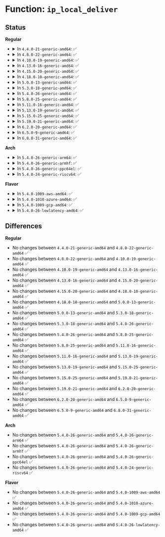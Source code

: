 # Function: <code>ip_local_deliver</code>

## Status
<b>Regular</b>
<ul>
<li>
<details>
<summary>In <code>4.4.0-21-generic-amd64</code>: ✅</summary>

```c
int ip_local_deliver(struct sk_buff * skb)
```

```json
{
  "name": "ip_local_deliver",
  "collision_type": "Unique Global",
  "inline_type": "No",
  "funcs": [
    {
      "addr": 18446744071586549104,
      "name": "ip_local_deliver",
      "external": true,
      "loc": "net/ipv4/ip_input.c:245",
      "file": "net/ipv4/ip_input.c",
      "inline": "seen, unknown",
      "caller_inline": [],
      "caller_func": [
        "net/ipv4/ipmr.c:ip_mr_input",
        "net/ipv4/ipmr.c:ip_mr_input",
        "net/ipv4/ipmr.c:ip_mr_input"
      ]
    }
  ],
  "symbols": [
    {
      "addr": 18446744071586549104,
      "name": "ip_local_deliver",
      "section": ".text",
      "bind": "STB_GLOBAL",
      "size": 221
    }
  ]
}
```
</details>
</li>
<li>
<details>
<summary>In <code>4.8.0-22-generic-amd64</code>: ✅</summary>

```c
int ip_local_deliver(struct sk_buff * skb)
```

```json
{
  "name": "ip_local_deliver",
  "collision_type": "Unique Global",
  "inline_type": "No",
  "funcs": [
    {
      "addr": 18446744071586992384,
      "name": "ip_local_deliver",
      "external": true,
      "loc": "net/ipv4/ip_input.c:245",
      "file": "net/ipv4/ip_input.c",
      "inline": "seen, unknown",
      "caller_inline": [],
      "caller_func": [
        "net/ipv4/ipmr.c:ip_mr_input",
        "net/ipv4/ipmr.c:ip_mr_input",
        "net/ipv4/ipmr.c:ip_mr_input"
      ]
    }
  ],
  "symbols": [
    {
      "addr": 18446744071586992384,
      "name": "ip_local_deliver",
      "section": ".text",
      "bind": "STB_GLOBAL",
      "size": 237
    }
  ]
}
```
</details>
</li>
<li>
<details>
<summary>In <code>4.10.0-19-generic-amd64</code>: ✅</summary>

```c
int ip_local_deliver(struct sk_buff * skb)
```

```json
{
  "name": "ip_local_deliver",
  "collision_type": "Unique Global",
  "inline_type": "No",
  "funcs": [
    {
      "addr": 18446744071587187744,
      "name": "ip_local_deliver",
      "external": true,
      "loc": "net/ipv4/ip_input.c:245",
      "file": "net/ipv4/ip_input.c",
      "inline": "seen, unknown",
      "caller_inline": [],
      "caller_func": [
        "net/ipv4/ipmr.c:ip_mr_input",
        "net/ipv4/ipmr.c:ip_mr_input",
        "net/ipv4/ipmr.c:ip_mr_input"
      ]
    }
  ],
  "symbols": [
    {
      "addr": 18446744071587187744,
      "name": "ip_local_deliver",
      "section": ".text",
      "bind": "STB_GLOBAL",
      "size": 215
    }
  ]
}
```
</details>
</li>
<li>
<details>
<summary>In <code>4.13.0-16-generic-amd64</code>: ✅</summary>

```c
int ip_local_deliver(struct sk_buff * skb)
```

```json
{
  "name": "ip_local_deliver",
  "collision_type": "Unique Global",
  "inline_type": "No",
  "funcs": [
    {
      "addr": 18446744071587319984,
      "name": "ip_local_deliver",
      "external": true,
      "loc": "net/ipv4/ip_input.c:245",
      "file": "net/ipv4/ip_input.c",
      "inline": "seen, unknown",
      "caller_inline": [],
      "caller_func": [
        "net/ipv4/ipmr.c:ip_mr_input",
        "net/ipv4/ipmr.c:ip_mr_input",
        "net/ipv4/ipmr.c:ip_mr_input"
      ]
    }
  ],
  "symbols": [
    {
      "addr": 18446744071587319984,
      "name": "ip_local_deliver",
      "section": ".text",
      "bind": "STB_GLOBAL",
      "size": 215
    }
  ]
}
```
</details>
</li>
<li>
<details>
<summary>In <code>4.15.0-20-generic-amd64</code>: ✅</summary>

```c
int ip_local_deliver(struct sk_buff * skb)
```

```json
{
  "name": "ip_local_deliver",
  "collision_type": "Unique Global",
  "inline_type": "No",
  "funcs": [
    {
      "addr": 18446744071587840640,
      "name": "ip_local_deliver",
      "external": true,
      "loc": "net/ipv4/ip_input.c:245",
      "file": "net/ipv4/ip_input.c",
      "inline": "seen, unknown",
      "caller_inline": [],
      "caller_func": [
        "net/ipv4/ipmr.c:ip_mr_input",
        "net/ipv4/ipmr.c:ip_mr_input",
        "net/ipv4/ipmr.c:ip_mr_input"
      ]
    }
  ],
  "symbols": [
    {
      "addr": 18446744071587840640,
      "name": "ip_local_deliver",
      "section": ".text",
      "bind": "STB_GLOBAL",
      "size": 217
    }
  ]
}
```
</details>
</li>
<li>
<details>
<summary>In <code>4.18.0-10-generic-amd64</code>: ✅</summary>

```c
int ip_local_deliver(struct sk_buff * skb)
```

```json
{
  "name": "ip_local_deliver",
  "collision_type": "Unique Global",
  "inline_type": "No",
  "funcs": [
    {
      "addr": 18446744071588185248,
      "name": "ip_local_deliver",
      "external": true,
      "loc": "net/ipv4/ip_input.c:244",
      "file": "net/ipv4/ip_input.c",
      "inline": "seen, unknown",
      "caller_inline": [],
      "caller_func": [
        "net/ipv4/ipmr.c:ip_mr_input",
        "net/ipv4/ipmr.c:ip_mr_input"
      ]
    }
  ],
  "symbols": [
    {
      "addr": 18446744071588185248,
      "name": "ip_local_deliver",
      "section": ".text",
      "bind": "STB_GLOBAL",
      "size": 217
    }
  ]
}
```
</details>
</li>
<li>
<details>
<summary>In <code>5.0.0-13-generic-amd64</code>: ✅</summary>

```c
int ip_local_deliver(struct sk_buff * skb)
```

```json
{
  "name": "ip_local_deliver",
  "collision_type": "Unique Global",
  "inline_type": "No",
  "funcs": [
    {
      "addr": 18446744071588370656,
      "name": "ip_local_deliver",
      "external": true,
      "loc": "net/ipv4/ip_input.c:243",
      "file": "net/ipv4/ip_input.c",
      "inline": "seen, unknown",
      "caller_inline": [],
      "caller_func": [
        "net/ipv4/ipmr.c:ip_mr_input",
        "net/ipv4/ipmr.c:ip_mr_input"
      ]
    }
  ],
  "symbols": [
    {
      "addr": 18446744071588370656,
      "name": "ip_local_deliver",
      "section": ".text",
      "bind": "STB_GLOBAL",
      "size": 217
    }
  ]
}
```
</details>
</li>
<li>
<details>
<summary>In <code>5.3.0-18-generic-amd64</code>: ✅</summary>

```c
int ip_local_deliver(struct sk_buff * skb)
```

```json
{
  "name": "ip_local_deliver",
  "collision_type": "Unique Global",
  "inline_type": "No",
  "funcs": [
    {
      "addr": 18446744071588773472,
      "name": "ip_local_deliver",
      "external": true,
      "loc": "net/ipv4/ip_input.c:240",
      "file": "net/ipv4/ip_input.c",
      "inline": "seen, unknown",
      "caller_inline": [],
      "caller_func": [
        "net/ipv4/ipmr.c:ip_mr_input",
        "net/ipv4/ipmr.c:ip_mr_input"
      ]
    }
  ],
  "symbols": [
    {
      "addr": 18446744071588773472,
      "name": "ip_local_deliver",
      "section": ".text",
      "bind": "STB_GLOBAL",
      "size": 236
    }
  ]
}
```
</details>
</li>
<li>
<details>
<summary>In <code>5.4.0-26-generic-amd64</code>: ✅</summary>

```c
int ip_local_deliver(struct sk_buff * skb)
```

```json
{
  "name": "ip_local_deliver",
  "collision_type": "Unique Global",
  "inline_type": "No",
  "funcs": [
    {
      "addr": 18446744071588997072,
      "name": "ip_local_deliver",
      "external": true,
      "loc": "net/ipv4/ip_input.c:240",
      "file": "net/ipv4/ip_input.c",
      "inline": "seen, unknown",
      "caller_inline": [],
      "caller_func": [
        "net/ipv4/ipmr.c:ip_mr_input",
        "net/ipv4/ipmr.c:ip_mr_input"
      ]
    }
  ],
  "symbols": [
    {
      "addr": 18446744071588997072,
      "name": "ip_local_deliver",
      "section": ".text",
      "bind": "STB_GLOBAL",
      "size": 236
    }
  ]
}
```
</details>
</li>
<li>
<details>
<summary>In <code>5.8.0-25-generic-amd64</code>: ✅</summary>

```c
int ip_local_deliver(struct sk_buff * skb)
```

```json
{
  "name": "ip_local_deliver",
  "collision_type": "Unique Global",
  "inline_type": "No",
  "funcs": [
    {
      "addr": 18446744071589955184,
      "name": "ip_local_deliver",
      "external": true,
      "loc": "net/ipv4/ip_input.c:240",
      "file": "net/ipv4/ip_input.c",
      "inline": "seen, unknown",
      "caller_inline": [],
      "caller_func": [
        "net/ipv4/ipmr.c:ip_mr_input",
        "net/ipv4/ipmr.c:ip_mr_input"
      ]
    }
  ],
  "symbols": [
    {
      "addr": 18446744071589955184,
      "name": "ip_local_deliver",
      "section": ".text",
      "bind": "STB_GLOBAL",
      "size": 234
    }
  ]
}
```
</details>
</li>
<li>
<details>
<summary>In <code>5.11.0-16-generic-amd64</code>: ✅</summary>

```c
int ip_local_deliver(struct sk_buff * skb)
```

```json
{
  "name": "ip_local_deliver",
  "collision_type": "Unique Global",
  "inline_type": "No",
  "funcs": [
    {
      "addr": 18446744071589995984,
      "name": "ip_local_deliver",
      "external": true,
      "loc": "net/ipv4/ip_input.c:240",
      "file": "net/ipv4/ip_input.c",
      "inline": "seen, unknown",
      "caller_inline": [],
      "caller_func": [
        "net/ipv4/ipmr.c:ip_mr_input",
        "net/ipv4/ipmr.c:ip_mr_input"
      ]
    }
  ],
  "symbols": [
    {
      "addr": 18446744071589995984,
      "name": "ip_local_deliver",
      "section": ".text",
      "bind": "STB_GLOBAL",
      "size": 261
    }
  ]
}
```
</details>
</li>
<li>
<details>
<summary>In <code>5.13.0-19-generic-amd64</code>: ✅</summary>

```c
int ip_local_deliver(struct sk_buff * skb)
```

```json
{
  "name": "ip_local_deliver",
  "collision_type": "Unique Global",
  "inline_type": "No",
  "funcs": [
    {
      "addr": 18446744071589909200,
      "name": "ip_local_deliver",
      "external": true,
      "loc": "net/ipv4/ip_input.c:240",
      "file": "net/ipv4/ip_input.c",
      "inline": "seen, unknown",
      "caller_inline": [],
      "caller_func": [
        "net/core/lwt_bpf.c:bpf_input",
        "net/ipv4/ip_input.c:ip_sublist_rcv_finish",
        "net/ipv4/ip_input.c:ip_rcv",
        "net/ipv4/ipmr.c:ip_mr_input",
        "net/ipv4/ipmr.c:ip_mr_input",
        "net/ipv4/xfrm4_input.c:xfrm4_rcv_encap_finish2",
        "net/ipv6/ip6_input.c:ipv6_rcv",
        "net/ipv6/ip6_input.c:ip6_sublist_rcv_finish",
        "net/ipv6/exthdrs.c:ipv6_rthdr_rcv",
        "net/ipv6/exthdrs.c:ipv6_rpl_srh_rcv",
        "net/ipv6/exthdrs.c:ipv6_srh_rcv",
        "net/ipv6/seg6_iptunnel.c:seg6_input",
        "net/ipv6/seg6_local.c:input_action_end_bpf",
        "net/ipv6/seg6_local.c:input_action_end_b6_encap",
        "net/ipv6/seg6_local.c:input_action_end_dt6",
        "net/ipv6/seg6_local.c:input_action_end_dt4",
        "net/ipv6/seg6_local.c:input_action_end_dx4",
        "net/ipv6/seg6_local.c:input_action_end_dx6",
        "net/ipv6/seg6_local.c:input_action_end_t",
        "net/ipv6/seg6_local.c:input_action_end_x",
        "net/ipv6/seg6_local.c:input_action_end"
      ]
    }
  ],
  "symbols": [
    {
      "addr": 18446744071589909200,
      "name": "ip_local_deliver",
      "section": ".text",
      "bind": "STB_GLOBAL",
      "size": 261
    }
  ]
}
```
</details>
</li>
<li>
<details>
<summary>In <code>5.15.0-25-generic-amd64</code>: ✅</summary>

```c
int ip_local_deliver(struct sk_buff * skb)
```

```json
{
  "name": "ip_local_deliver",
  "collision_type": "Unique Global",
  "inline_type": "No",
  "funcs": [
    {
      "addr": 18446744071590675616,
      "name": "ip_local_deliver",
      "external": true,
      "loc": "net/ipv4/ip_input.c:240",
      "file": "net/ipv4/ip_input.c",
      "inline": "seen, unknown",
      "caller_inline": [],
      "caller_func": [
        "net/core/lwt_bpf.c:bpf_lwt_input_reroute",
        "net/ipv4/ip_input.c:ip_sublist_rcv_finish",
        "net/ipv4/ip_input.c:ip_rcv",
        "net/ipv4/ipmr.c:ip_mr_input",
        "net/ipv4/ipmr.c:ip_mr_input",
        "net/ipv4/xfrm4_input.c:xfrm4_rcv_encap_finish2",
        "net/ipv6/ip6_input.c:ipv6_rcv",
        "net/ipv6/ip6_input.c:ip6_sublist_rcv_finish",
        "net/ipv6/exthdrs.c:ipv6_rthdr_rcv",
        "net/ipv6/exthdrs.c:ipv6_rpl_srh_rcv",
        "net/ipv6/exthdrs.c:ipv6_srh_rcv",
        "net/ipv6/seg6_iptunnel.c:seg6_input_core",
        "net/ipv6/seg6_local.c:input_action_end_bpf",
        "net/ipv6/seg6_local.c:input_action_end_b6_encap",
        "net/ipv6/seg6_local.c:input_action_end_dt6",
        "net/ipv6/seg6_local.c:input_action_end_dt4",
        "net/ipv6/seg6_local.c:input_action_end_dx4_finish",
        "net/ipv6/seg6_local.c:input_action_end_dx6",
        "net/ipv6/seg6_local.c:input_action_end_t",
        "net/ipv6/seg6_local.c:input_action_end_x",
        "net/ipv6/seg6_local.c:input_action_end"
      ]
    }
  ],
  "symbols": [
    {
      "addr": 18446744071590675616,
      "name": "ip_local_deliver",
      "section": ".text",
      "bind": "STB_GLOBAL",
      "size": 256
    }
  ]
}
```
</details>
</li>
<li>
<details>
<summary>In <code>5.19.0-21-generic-amd64</code>: ✅</summary>

```c
int ip_local_deliver(struct sk_buff * skb)
```

```json
{
  "name": "ip_local_deliver",
  "collision_type": "Unique Global",
  "inline_type": "No",
  "funcs": [
    {
      "addr": 18446744071592302640,
      "name": "ip_local_deliver",
      "external": true,
      "loc": "net/ipv4/ip_input.c:242",
      "file": "net/ipv4/ip_input.c",
      "inline": "seen, unknown",
      "caller_inline": [],
      "caller_func": [
        "net/core/lwt_bpf.c:bpf_lwt_input_reroute",
        "net/ipv4/ip_input.c:ip_sublist_rcv_finish",
        "net/ipv4/ip_input.c:ip_rcv",
        "net/ipv4/ipmr.c:ip_mr_input",
        "net/ipv4/ipmr.c:ip_mr_input",
        "net/ipv4/xfrm4_input.c:xfrm4_rcv_encap_finish2",
        "net/ipv6/ip6_input.c:ipv6_rcv",
        "net/ipv6/ip6_input.c:ip6_sublist_rcv_finish",
        "net/ipv6/exthdrs.c:ipv6_rthdr_rcv",
        "net/ipv6/exthdrs.c:ipv6_rpl_srh_rcv",
        "net/ipv6/exthdrs.c:ipv6_srh_rcv",
        "net/ipv6/seg6_iptunnel.c:seg6_input_core",
        "net/ipv6/seg6_local.c:input_action_end_bpf",
        "net/ipv6/seg6_local.c:input_action_end_b6_encap",
        "net/ipv6/seg6_local.c:input_action_end_dt6",
        "net/ipv6/seg6_local.c:input_action_end_dt4",
        "net/ipv6/seg6_local.c:input_action_end_dx4_finish",
        "net/ipv6/seg6_local.c:input_action_end_dx6",
        "net/ipv6/seg6_local.c:input_action_end_t",
        "net/ipv6/seg6_local.c:input_action_end_x",
        "net/ipv6/seg6_local.c:input_action_end"
      ]
    }
  ],
  "symbols": [
    {
      "addr": 18446744071592302640,
      "name": "ip_local_deliver",
      "section": ".text",
      "bind": "STB_GLOBAL",
      "size": 274
    }
  ]
}
```
</details>
</li>
<li>
<details>
<summary>In <code>6.2.0-20-generic-amd64</code>: ✅</summary>

```c
int ip_local_deliver(struct sk_buff * skb)
```

```json
{
  "name": "ip_local_deliver",
  "collision_type": "Unique Global",
  "inline_type": "No",
  "funcs": [
    {
      "addr": 18446744071594138784,
      "name": "ip_local_deliver",
      "external": true,
      "loc": "net/ipv4/ip_input.c:242",
      "file": "net/ipv4/ip_input.c",
      "inline": "seen, unknown",
      "caller_inline": [],
      "caller_func": [
        "net/core/lwt_bpf.c:bpf_lwt_input_reroute",
        "net/ipv4/ip_input.c:ip_sublist_rcv_finish",
        "net/ipv4/ip_input.c:ip_rcv",
        "net/ipv4/ipmr.c:ip_mr_input",
        "net/ipv4/ipmr.c:ip_mr_input",
        "net/ipv4/xfrm4_input.c:xfrm4_rcv_encap_finish2",
        "net/ipv6/ip6_input.c:ipv6_rcv",
        "net/ipv6/ip6_input.c:ip6_sublist_rcv_finish",
        "net/ipv6/exthdrs.c:ipv6_rthdr_rcv",
        "net/ipv6/exthdrs.c:ipv6_rpl_srh_rcv",
        "net/ipv6/exthdrs.c:ipv6_srh_rcv",
        "net/ipv6/seg6_iptunnel.c:seg6_input_core",
        "net/ipv6/seg6_local.c:input_action_end_bpf",
        "net/ipv6/seg6_local.c:input_action_end_b6_encap",
        "net/ipv6/seg6_local.c:input_action_end_dt6",
        "net/ipv6/seg6_local.c:input_action_end_dt4",
        "net/ipv6/seg6_local.c:input_action_end_dx4_finish",
        "net/ipv6/seg6_local.c:input_action_end_dx6",
        "net/ipv6/seg6_local.c:input_action_end_t",
        "net/ipv6/seg6_local.c:input_action_end_x",
        "net/ipv6/seg6_local.c:input_action_end"
      ]
    }
  ],
  "symbols": [
    {
      "addr": 18446744071594138784,
      "name": "ip_local_deliver",
      "section": ".text",
      "bind": "STB_GLOBAL",
      "size": 277
    }
  ]
}
```
</details>
</li>
<li>
<details>
<summary>In <code>6.5.0-9-generic-amd64</code>: ✅</summary>

```c
int ip_local_deliver(struct sk_buff * skb)
```

```json
{
  "name": "ip_local_deliver",
  "collision_type": "Unique Global",
  "inline_type": "No",
  "funcs": [
    {
      "addr": 18446744071594525920,
      "name": "ip_local_deliver",
      "external": true,
      "loc": "net/ipv4/ip_input.c:242",
      "file": "net/ipv4/ip_input.c",
      "inline": "seen, unknown",
      "caller_inline": [],
      "caller_func": [
        "net/core/lwt_bpf.c:bpf_lwt_input_reroute",
        "net/ipv4/ip_input.c:ip_sublist_rcv_finish",
        "net/ipv4/ip_input.c:ip_rcv",
        "net/ipv4/ipmr.c:ip_mr_input",
        "net/ipv4/ipmr.c:ip_mr_input",
        "net/ipv4/xfrm4_input.c:xfrm4_rcv_encap_finish2",
        "net/ipv6/ip6_input.c:ipv6_rcv",
        "net/ipv6/ip6_input.c:ip6_sublist_rcv_finish",
        "net/ipv6/exthdrs.c:ipv6_rthdr_rcv",
        "net/ipv6/exthdrs.c:ipv6_rpl_srh_rcv",
        "net/ipv6/exthdrs.c:ipv6_srh_rcv",
        "net/ipv6/seg6_iptunnel.c:seg6_input_core",
        "net/ipv6/seg6_local.c:input_action_end_bpf",
        "net/ipv6/seg6_local.c:input_action_end_b6_encap",
        "net/ipv6/seg6_local.c:input_action_end_dt6",
        "net/ipv6/seg6_local.c:input_action_end_dt4",
        "net/ipv6/seg6_local.c:input_action_end_dx4_finish",
        "net/ipv6/seg6_local.c:input_action_end_dx6",
        "net/ipv6/seg6_local.c:input_action_end_t",
        "net/ipv6/seg6_local.c:input_action_end_x",
        "net/ipv6/seg6_local.c:input_action_end",
        "net/ipv6/seg6_local.c:end_flv8986_core"
      ]
    }
  ],
  "symbols": [
    {
      "addr": 18446744071594525920,
      "name": "ip_local_deliver",
      "section": ".text",
      "bind": "STB_GLOBAL",
      "size": 275
    }
  ]
}
```
</details>
</li>
<li>
<details>
<summary>In <code>6.8.0-31-generic-amd64</code>: ✅</summary>

```c
int ip_local_deliver(struct sk_buff * skb)
```

```json
{
  "name": "ip_local_deliver",
  "collision_type": "Unique Global",
  "inline_type": "No",
  "funcs": [
    {
      "addr": 18446744071595328608,
      "name": "ip_local_deliver",
      "external": true,
      "loc": "net/ipv4/ip_input.c:242",
      "file": "net/ipv4/ip_input.c",
      "inline": "seen, unknown",
      "caller_inline": [],
      "caller_func": [
        "net/core/lwt_bpf.c:bpf_lwt_input_reroute",
        "net/ipv4/ip_input.c:ip_sublist_rcv_finish",
        "net/ipv4/ip_input.c:ip_rcv",
        "net/ipv4/ipmr.c:ip_mr_input",
        "net/ipv4/ipmr.c:ip_mr_input",
        "net/ipv4/xfrm4_input.c:xfrm4_rcv_encap_finish2",
        "net/ipv6/ip6_input.c:ipv6_rcv",
        "net/ipv6/ip6_input.c:ip6_sublist_rcv_finish",
        "net/ipv6/exthdrs.c:ipv6_rthdr_rcv",
        "net/ipv6/exthdrs.c:ipv6_rpl_srh_rcv",
        "net/ipv6/exthdrs.c:ipv6_srh_rcv",
        "net/ipv6/seg6_iptunnel.c:seg6_input_core",
        "net/ipv6/seg6_local.c:input_action_end_bpf",
        "net/ipv6/seg6_local.c:input_action_end_b6_encap",
        "net/ipv6/seg6_local.c:input_action_end_dt6",
        "net/ipv6/seg6_local.c:input_action_end_dt4",
        "net/ipv6/seg6_local.c:input_action_end_dx4_finish",
        "net/ipv6/seg6_local.c:input_action_end_dx6",
        "net/ipv6/seg6_local.c:input_action_end_t",
        "net/ipv6/seg6_local.c:input_action_end_x",
        "net/ipv6/seg6_local.c:input_action_end",
        "net/ipv6/seg6_local.c:end_flv8986_core",
        "net/ipv6/seg6_local.c:input_action_end_x_core"
      ]
    }
  ],
  "symbols": [
    {
      "addr": 18446744071595328608,
      "name": "ip_local_deliver",
      "section": ".text",
      "bind": "STB_GLOBAL",
      "size": 275
    }
  ]
}
```
</details>
</li>
</ul>
<b>Arch</b>
<ul>
<li>
<details>
<summary>In <code>5.4.0-26-generic-arm64</code>: ✅</summary>

```c
int ip_local_deliver(struct sk_buff * skb)
```

```json
{
  "name": "ip_local_deliver",
  "collision_type": "Unique Global",
  "inline_type": "No",
  "funcs": [
    {
      "addr": 18446603336502603048,
      "name": "ip_local_deliver",
      "external": true,
      "loc": "net/ipv4/ip_input.c:240",
      "file": "net/ipv4/ip_input.c",
      "inline": "seen, unknown",
      "caller_inline": [],
      "caller_func": [
        "net/ipv4/ipmr.c:ip_mr_input",
        "net/ipv4/ipmr.c:ip_mr_input"
      ]
    }
  ],
  "symbols": [
    {
      "addr": 18446603336502603048,
      "name": "ip_local_deliver",
      "section": ".text",
      "bind": "STB_GLOBAL",
      "size": 268
    }
  ]
}
```
</details>
</li>
<li>
<details>
<summary>In <code>5.4.0-26-generic-armhf</code>: ✅</summary>

```c
int ip_local_deliver(struct sk_buff * skb)
```

```json
{
  "name": "ip_local_deliver",
  "collision_type": "Unique Global",
  "inline_type": "No",
  "funcs": [
    {
      "addr": 3235308636,
      "name": "ip_local_deliver",
      "external": true,
      "loc": "net/ipv4/ip_input.c:240",
      "file": "net/ipv4/ip_input.c",
      "inline": "seen, unknown",
      "caller_inline": [],
      "caller_func": [
        "net/ipv4/ipmr.c:ip_mr_input",
        "net/ipv4/ipmr.c:ip_mr_input"
      ]
    }
  ],
  "symbols": [
    {
      "addr": 3235308636,
      "name": "ip_local_deliver",
      "section": ".text",
      "bind": "STB_GLOBAL",
      "size": 252
    }
  ]
}
```
</details>
</li>
<li>
<details>
<summary>In <code>5.4.0-26-generic-ppc64el</code>: ✅</summary>

```c
int ip_local_deliver(struct sk_buff * skb)
```

```json
{
  "name": "ip_local_deliver",
  "collision_type": "Unique Global",
  "inline_type": "No",
  "funcs": [
    {
      "addr": 13835058055296194560,
      "name": "ip_local_deliver",
      "external": true,
      "loc": "net/ipv4/ip_input.c:240",
      "file": "net/ipv4/ip_input.c",
      "inline": "seen, unknown",
      "caller_inline": [],
      "caller_func": [
        "net/ipv4/ipmr.c:ip_mr_input",
        "net/ipv4/ipmr.c:ip_mr_input",
        "net/ipv4/ipmr.c:ip_mr_input"
      ]
    }
  ],
  "symbols": [
    {
      "addr": 13835058055296194560,
      "name": "ip_local_deliver",
      "section": ".text",
      "bind": "STB_GLOBAL",
      "size": 320
    }
  ]
}
```
</details>
</li>
<li>
<details>
<summary>In <code>5.4.0-24-generic-riscv64</code>: ✅</summary>

```c
int ip_local_deliver(struct sk_buff * skb)
```

```json
{
  "name": "ip_local_deliver",
  "collision_type": "Unique Global",
  "inline_type": "No",
  "funcs": [
    {
      "addr": 18446743936278754030,
      "name": "ip_local_deliver",
      "external": true,
      "loc": "net/ipv4/ip_input.c:240",
      "file": "net/ipv4/ip_input.c",
      "inline": "seen, unknown",
      "caller_inline": [],
      "caller_func": [
        "net/ipv4/ipmr.c:ip_mr_input",
        "net/ipv4/ipmr.c:ip_mr_input"
      ]
    }
  ],
  "symbols": [
    {
      "addr": 18446743936278754030,
      "name": "ip_local_deliver",
      "section": ".text",
      "bind": "STB_GLOBAL",
      "size": 188
    }
  ]
}
```
</details>
</li>
</ul>
<b>Flavor</b>
<ul>
<li>
<details>
<summary>In <code>5.4.0-1009-aws-amd64</code>: ✅</summary>

```c
int ip_local_deliver(struct sk_buff * skb)
```

```json
{
  "name": "ip_local_deliver",
  "collision_type": "Unique Global",
  "inline_type": "No",
  "funcs": [
    {
      "addr": 18446744071588603456,
      "name": "ip_local_deliver",
      "external": true,
      "loc": "net/ipv4/ip_input.c:240",
      "file": "net/ipv4/ip_input.c",
      "inline": "seen, unknown",
      "caller_inline": [],
      "caller_func": [
        "net/ipv4/ipmr.c:ip_mr_input",
        "net/ipv4/ipmr.c:ip_mr_input"
      ]
    }
  ],
  "symbols": [
    {
      "addr": 18446744071588603456,
      "name": "ip_local_deliver",
      "section": ".text",
      "bind": "STB_GLOBAL",
      "size": 236
    }
  ]
}
```
</details>
</li>
<li>
<details>
<summary>In <code>5.4.0-1010-azure-amd64</code>: ✅</summary>

```c
int ip_local_deliver(struct sk_buff * skb)
```

```json
{
  "name": "ip_local_deliver",
  "collision_type": "Unique Global",
  "inline_type": "No",
  "funcs": [
    {
      "addr": 18446744071588315440,
      "name": "ip_local_deliver",
      "external": true,
      "loc": "net/ipv4/ip_input.c:240",
      "file": "net/ipv4/ip_input.c",
      "inline": "seen, unknown",
      "caller_inline": [],
      "caller_func": [
        "net/ipv4/ipmr.c:ip_mr_input",
        "net/ipv4/ipmr.c:ip_mr_input"
      ]
    }
  ],
  "symbols": [
    {
      "addr": 18446744071588315440,
      "name": "ip_local_deliver",
      "section": ".text",
      "bind": "STB_GLOBAL",
      "size": 236
    }
  ]
}
```
</details>
</li>
<li>
<details>
<summary>In <code>5.4.0-1009-gcp-amd64</code>: ✅</summary>

```c
int ip_local_deliver(struct sk_buff * skb)
```

```json
{
  "name": "ip_local_deliver",
  "collision_type": "Unique Global",
  "inline_type": "No",
  "funcs": [
    {
      "addr": 18446744071589039632,
      "name": "ip_local_deliver",
      "external": true,
      "loc": "net/ipv4/ip_input.c:240",
      "file": "net/ipv4/ip_input.c",
      "inline": "seen, unknown",
      "caller_inline": [],
      "caller_func": [
        "net/ipv4/ipmr.c:ip_mr_input",
        "net/ipv4/ipmr.c:ip_mr_input"
      ]
    }
  ],
  "symbols": [
    {
      "addr": 18446744071589039632,
      "name": "ip_local_deliver",
      "section": ".text",
      "bind": "STB_GLOBAL",
      "size": 236
    }
  ]
}
```
</details>
</li>
<li>
<details>
<summary>In <code>5.4.0-26-lowlatency-amd64</code>: ✅</summary>

```c
int ip_local_deliver(struct sk_buff * skb)
```

```json
{
  "name": "ip_local_deliver",
  "collision_type": "Unique Global",
  "inline_type": "No",
  "funcs": [
    {
      "addr": 18446744071589078720,
      "name": "ip_local_deliver",
      "external": true,
      "loc": "net/ipv4/ip_input.c:240",
      "file": "net/ipv4/ip_input.c",
      "inline": "seen, unknown",
      "caller_inline": [],
      "caller_func": [
        "net/ipv4/ipmr.c:ip_mr_input",
        "net/ipv4/ipmr.c:ip_mr_input"
      ]
    }
  ],
  "symbols": [
    {
      "addr": 18446744071589078720,
      "name": "ip_local_deliver",
      "section": ".text",
      "bind": "STB_GLOBAL",
      "size": 272
    }
  ]
}
```
</details>
</li>
</ul>

## Differences
<b>Regular</b>
<ul>
<li>
No changes between <code>4.4.0-21-generic-amd64</code> and <code>4.8.0-22-generic-amd64</code> ✅
</li>
<li>
No changes between <code>4.8.0-22-generic-amd64</code> and <code>4.10.0-19-generic-amd64</code> ✅
</li>
<li>
No changes between <code>4.10.0-19-generic-amd64</code> and <code>4.13.0-16-generic-amd64</code> ✅
</li>
<li>
No changes between <code>4.13.0-16-generic-amd64</code> and <code>4.15.0-20-generic-amd64</code> ✅
</li>
<li>
No changes between <code>4.15.0-20-generic-amd64</code> and <code>4.18.0-10-generic-amd64</code> ✅
</li>
<li>
No changes between <code>4.18.0-10-generic-amd64</code> and <code>5.0.0-13-generic-amd64</code> ✅
</li>
<li>
No changes between <code>5.0.0-13-generic-amd64</code> and <code>5.3.0-18-generic-amd64</code> ✅
</li>
<li>
No changes between <code>5.3.0-18-generic-amd64</code> and <code>5.4.0-26-generic-amd64</code> ✅
</li>
<li>
No changes between <code>5.4.0-26-generic-amd64</code> and <code>5.8.0-25-generic-amd64</code> ✅
</li>
<li>
No changes between <code>5.8.0-25-generic-amd64</code> and <code>5.11.0-16-generic-amd64</code> ✅
</li>
<li>
No changes between <code>5.11.0-16-generic-amd64</code> and <code>5.13.0-19-generic-amd64</code> ✅
</li>
<li>
No changes between <code>5.13.0-19-generic-amd64</code> and <code>5.15.0-25-generic-amd64</code> ✅
</li>
<li>
No changes between <code>5.15.0-25-generic-amd64</code> and <code>5.19.0-21-generic-amd64</code> ✅
</li>
<li>
No changes between <code>5.19.0-21-generic-amd64</code> and <code>6.2.0-20-generic-amd64</code> ✅
</li>
<li>
No changes between <code>6.2.0-20-generic-amd64</code> and <code>6.5.0-9-generic-amd64</code> ✅
</li>
<li>
No changes between <code>6.5.0-9-generic-amd64</code> and <code>6.8.0-31-generic-amd64</code> ✅
</li>
</ul>
<b>Arch</b>
<ul>
<li>
No changes between <code>5.4.0-26-generic-amd64</code> and <code>5.4.0-26-generic-arm64</code> ✅
</li>
<li>
No changes between <code>5.4.0-26-generic-amd64</code> and <code>5.4.0-26-generic-armhf</code> ✅
</li>
<li>
No changes between <code>5.4.0-26-generic-amd64</code> and <code>5.4.0-26-generic-ppc64el</code> ✅
</li>
<li>
No changes between <code>5.4.0-26-generic-amd64</code> and <code>5.4.0-24-generic-riscv64</code> ✅
</li>
</ul>
<b>Flavor</b>
<ul>
<li>
No changes between <code>5.4.0-26-generic-amd64</code> and <code>5.4.0-1009-aws-amd64</code> ✅
</li>
<li>
No changes between <code>5.4.0-26-generic-amd64</code> and <code>5.4.0-1010-azure-amd64</code> ✅
</li>
<li>
No changes between <code>5.4.0-26-generic-amd64</code> and <code>5.4.0-1009-gcp-amd64</code> ✅
</li>
<li>
No changes between <code>5.4.0-26-generic-amd64</code> and <code>5.4.0-26-lowlatency-amd64</code> ✅
</li>
</ul>
